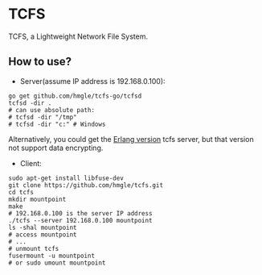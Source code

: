 # TCFS

TCFS, a Lightweight Network File System.

## How to use?

- Server(assume IP address is 192.168.0.100):

```
go get github.com/hmgle/tcfs-go/tcfsd
tcfsd -dir .
# can use absolute path:
# tcfsd -dir "/tmp"
# tcfsd -dir "c:" # Windows
```

Alternatively, you could get the [Erlang version](https://github.com/hmgle/tcfs-erl) tcfs server, but that version not support data encrypting.

- Client:

```
sudo apt-get install libfuse-dev
git clone https://github.com/hmgle/tcfs.git
cd tcfs
mkdir mountpoint
make
# 192.168.0.100 is the server IP address
./tcfs --server 192.168.0.100 mountpoint
ls -shal mountpoint
# access mountpoint
# ...
# unmount tcfs
fusermount -u mountpoint
# or sudo umount mountpoint
```

